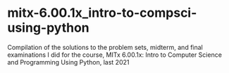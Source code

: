 # mitx-6.00.1x_intro-to-compsci-using-python
Compilation of the solutions to the problem sets, midterm, and final examinations I did for the course, MITx 6.00.1x: Intro to Computer Science and Programming Using Python, last 2021
